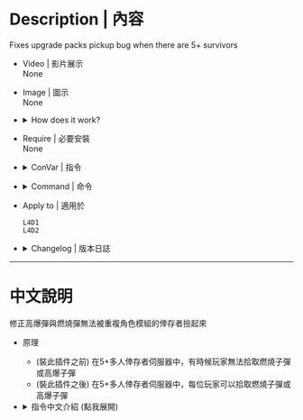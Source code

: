 # Description | 內容
Fixes upgrade packs pickup bug when there are 5+ survivors

* Video | 影片展示
<br/>None

* Image | 圖示
<br/>None

* <details><summary>How does it work?</summary>

    * (Before) In 5+ survivors, sometimes survivor can't pick up upgrade ammo from upgrade box
    * (After) In 5+ survivors, every survivor can pick up upgrade ammo from upgrade box
</details>

* Require | 必要安裝
<br/>None

* <details><summary>ConVar | 指令</summary>

	* cfg\sourcemod\lfd_both_fixUpgradePack.cfg
        ```php
        // Play sound when ammo already used
        lfd_both_fixUpgradePack_denied_sound "1"

        // Explosive ammo multiplier on pickup (Max clip in L4D: 254)
        lfd_both_fixUpgradePack_explosive_multi "1.0"

        // Incendiary ammo multiplier on pickup (Max clip in L4D: 254)
        lfd_both_fixUpgradePack_incendiary_multi "1.0"

        // Time in seconds to remove upgradepack after first use. (0=off)
        lfd_both_fixUpgradePack_clear_time "100"
        ```
</details>

* <details><summary>Command | 命令</summary>

    None
</details>

* Apply to | 適用於
    ```
    L4D1
    L4D2
    ```

* <details><summary>Changelog | 版本日誌</summary>

    * v1.0h (2024-3-27)
        * Optimize code and improve performance
        * Fixed player can't pick up upgrade ammo somtimes

    * v1.4
        * Remake code
        * remove unuseful convar
        * add timer to remove upgrade pack entity

    * v1.0
        * [Original Plugin by bullet28](https://forums.alliedmods.net/showthread.php?t=322824)
</details>

- - - -
# 中文說明
修正高爆彈與燃燒彈無法被重複角色模組的倖存者撿起來

* 原理
    * (裝此插件之前) 在5+多人倖存者伺服器中，有時候玩家無法拾取燃燒子彈或高爆子彈
    * (裝此插件之後) 在5+多人倖存者伺服器中，每位玩家可以拾取燃燒子彈或高爆子彈

* <details><summary>指令中文介紹 (點我展開)</summary>

	* cfg\sourcemod\lfd_both_fixUpgradePack.cfg
        ```php
        // 第二次重複拾取時，提示音效
        lfd_both_fixUpgradePack_denied_sound "1"

        // 高爆彈藥拾取時，數量加倍 (子彈最多只能到254，認真你就輸了)
        lfd_both_fixUpgradePack_explosive_multi "1.0"

        // 燃燒彈藥拾取時，數量加倍 (子彈最多只能到254，認真你就輸了)
        lfd_both_fixUpgradePack_incendiary_multi "1.0"

        // 當彈藥包被第一個人拾取時，100秒之後自動移除 (0=不移除直到所有人都拾取一次)
        lfd_both_fixUpgradePack_clear_time "100"
        ```
</details>